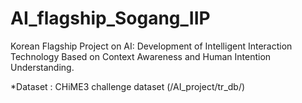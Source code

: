 # AI_flagship_Sogang_IIP

Korean Flagship Project on AI:
Development of Intelligent Interaction Technology Based on Context Awareness and Human Intention Understanding.

*Dataset : CHiME3 challenge dataset (/AI_project/tr_db/)
